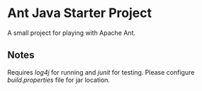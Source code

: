 # Ant Java Starter Project
A small project for playing with Apache Ant.

## Notes
Requires *log4j* for running and *junit* for testing.
Please configure *build.properties* file for jar location.
